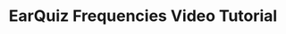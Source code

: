 ---
layout: video
permalink: /Frequencies_Video_Tutorial/
show_meta: false
title: "EarQuiz Frequencies Video Tutorial"
teaser: "This is the full video tutorial on EarQuiz Frequencies technical ear training software."
tags:
    - technical ear training
    - equalization manual
    - EarQuiz Frequencies Video Tutorial
    - Golden Ears
iframe: <iframe width="970" height="546" src="//www.youtube.com/embed/XOJai5Fdofw?si=xC6r9NADIHlG_iyI" title="YouTube video player" frameborder="0" allow="accelerometer; autoplay; clipboard-write; encrypted-media; gyroscope; picture-in-picture; web-share" allowfullscreen></iframe>
video:
    embedURL: "https://www.youtube.com/embed/XOJai5Fdofw?si=xC6r9NADIHlG_iyI"
    contentURL: "https://www.youtube.com/embed/XOJai5Fdofw?si=xC6r9NADIHlG_iyI"
#    thumbnailUrl: "https://i.ytimg.com/vi/XOJai5Fdofw/maxresdefault.jpg"
---